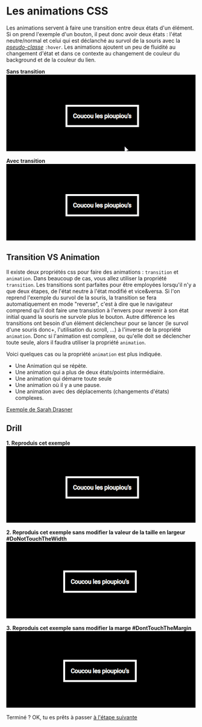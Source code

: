 # Les animations CSS

Les animations servent à faire une transition entre deux états d'un élément. Si on prend l'exemple d'un bouton, il peut donc avoir deux états : l'état neutre/normal et celui qui est déclanché au survol de la souris  avec la *[pseudo-classe](https://developer.mozilla.org/fr/docs/Web/CSS/Pseudo-classes)* ``:hover``. Les animations ajoutent un peu de fluidité au changement d'état et dans ce contexte au changement de couleur du background et de la couleur du lien.

**Sans transition**  
![Animation 1](./assets/anim1.gif)

**Avec transition**  
![Animation 1](./assets/anim2.gif)


## Transition VS Animation
Il existe deux propriétés css pour faire des animations : ``transition`` et ``animation``.
Dans beaucoup de cas, vous allez utiliser la propriété ``transition``. Les transitions sont parfaites pour être employées lorsqu'il n'y a que deux étapes, de l'état neutre à l'état modifié et vice&versa. Si l'on reprend l'exemple du survol de la souris, la transition se fera automatiquement en mode "reverse", c'est à dire que le navigateur comprend qu'il doit faire une transistion à l'envers pour revenir à son état initial quand la souris ne survole plus le bouton. Autre différence les transitions ont besoin d'un élément déclencheur pour se lancer (le survol d'une souris donc+, l'utilisation du scroll, ...) à l'inverse de la propriété ``animation``. Donc si l'animation est complexe, ou qu'elle doit se déclencher toute seule, alors il faudra utiliser la propriété ``animation``. 

Voici quelques cas ou la propriété ``animation`` est plus indiquée. 
- Une Animation qui se répète.
- Une animation qui a plus de deux états/points intermédiaire. 
- Une animation qui démarre toute seule 
- Une animation où il y a une pause.
- Une animation avec des déplacements (changements d'états) complexes.

 [Exemple de Sarah Drasner](https://codepen.io/sdras/pen/aOgMON)


 ## Drill 

 **1. Reproduis cet exemple**  
 ![Animation 1](./assets/anim2.gif)  

 **2. Reproduis cet exemple sans modifier la valeur de la taille en largeur #DoNotTouchTheWidth**
 ![Animation 1](./assets/anim3.gif)   

 **3. Reproduis cet exemple sans modifier la marge #DontTouchTheMargin**
 ![Animation 1](./assets/anim4.gif)  


 Terminé ? OK, tu es prêts à passer [à l'étape suivante](card.md)
